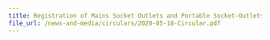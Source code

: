 ```yaml
---
title: Registration of Mains Socket Outlets and Portable Socket-Outlets incorporated with type C USB port(s) under the Consumer Protection (Safety Requirements) Registration Scheme
file_url: /news-and-media/circulars/2020-05-18-Circular.pdf
---
```

